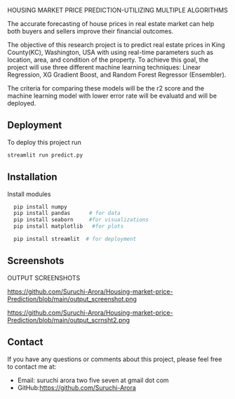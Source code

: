 
HOUSING MARKET PRICE PREDICTION-UTILIZING MULTIPLE ALGORITHMS

The accurate forecasting of house prices in real estate market can help both buyers and sellers improve their financial outcomes.

The  objective of this research project is to predict real estate prices in King County(KC), Washington, USA with using real-time parameters such as location, area, and condition of the property. To achieve this goal, the project will use three different machine learning techniques: Linear Regression, XG Gradient Boost, and Random Forest Regressor (Ensembler).

The criteria for comparing these models will be the r2 score and the machine learning model with lower error rate will be evaluatd and will be deployed. 




## Deployment

To deploy this project run

```bash
streamlit run predict.py

```




## Installation

Install modules 

```bash
  pip install numpy
  pip install pandas      # for data 
  pip install seaborn     #for visualizations
  pip install matplotlib   #for plots

  pip install streamlit  # for deployment

```
 
 
 
## Screenshots

OUTPUT SCREENSHOTS

https://github.com/Suruchi-Arora/Housing-market-price-Prediction/blob/main/output_screenshot.png


https://github.com/Suruchi-Arora/Housing-market-price-Prediction/blob/main/output_scrnsht2.png




## Contact

If you have any questions or comments about this project, please feel free to contact me at:

- Email: suruchi arora two five seven at gmail dot com
- GitHub:https://github.com/Suruchi-Arora


